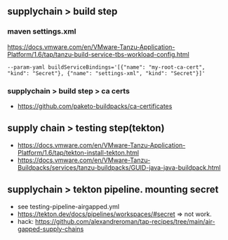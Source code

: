 
## supplychain > build step 

### maven settings.xml
https://docs.vmware.com/en/VMware-Tanzu-Application-Platform/1.6/tap/tanzu-build-service-tbs-workload-config.html
```
--param-yaml buildServiceBindings='[{"name": "my-root-ca-cert", "kind": "Secret"}, {"name": "settings-xml", "kind": "Secret"}]'
```

### supplychain > build step > ca certs
- https://github.com/paketo-buildpacks/ca-certificates

## supply chain > testing step(tekton)
- https://docs.vmware.com/en/VMware-Tanzu-Application-Platform/1.6/tap/tekton-install-tekton.html
- https://docs.vmware.com/en/VMware-Tanzu-Buildpacks/services/tanzu-buildpacks/GUID-java-java-buildpack.html

## supplychain > tekton pipeline. mounting secret

- see testing-pipeline-airgapped.yml
- https://tekton.dev/docs/pipelines/workspaces/#secret => not work.
- hack: https://github.com/alexandreroman/tap-recipes/tree/main/air-gapped-supply-chains
